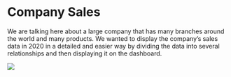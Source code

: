 # Company Sales
We are talking here about a large company that has many branches around the world and many products. We wanted to display the company’s sales data in 2020 in a detailed and easier way by dividing the data into several relationships and then displaying it on the dashboard.

![](https://lighthouse-tc.com/wp-content/uploads/2020/12/getty_539953664_213316.jpg)
